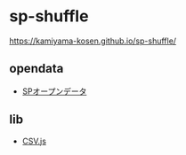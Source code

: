 # sp-shuffle
 
https://kamiyama-kosen.github.io/sp-shuffle/

## opendata

- [SPオープンデータ](https://github.com/kamiyama-kosen/kamiyama-opendata/blob/main/kamiyama-sp.csv)

## lib

- [CSV.js](https://github.com/code4fukui/CSV)
